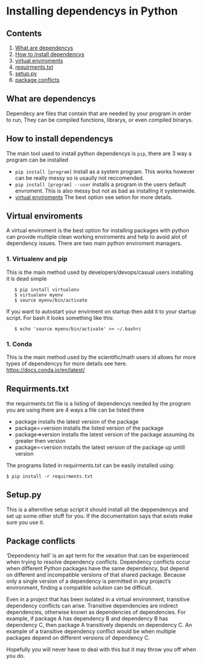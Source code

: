 # Installing dependencys in Python
## Contents
1. [What are dependencys](#what-are-dependencys)  
1. [How to install dependencys](#how-to-install-dependencys)  
1. [virtual enviroments](#virtual-enviroments)
1. [requirments.txt](#requirmentstxt)  
1. [setup.py](#setuppy)  
1. [package conflicts](#package-conflicts)
## What are dependencys
Dependecy are files that contain that are needed by your program in order to run, They can be compiled functions, librarys, or even compiled binarys.
## How to install dependencys
The main tool used to install python dependencys is `pip`, there are 3 way a program can be installed
- `pip install [program]` install as a system program. This works however can be really messy so is usaully not reccomended.
- `pip install [program] --user` installs a program in the users default envroment. This is also messy but not as bad as installing it systemwide.
- [virtual enviroments](##-virtual-enviroments) The best option see setion for more details.
## Virtual enviroments
A virtual enviroment is the best option for installing packages with python can provide multiple clean working enviroments and help to avoid alot of dependency issues. There are two main python enviroment managers.
   ### 1. Virtualenv and pip  
   This is the main method used by developers/devops/casual users installing it is dead simple
   
       $ pip install virtualenv
       $ virtualenv myenv
       $ source myenv/bin/activate
       
   If you want to autostart your envirment on startup then add it to your startup script. For bash it looks something like this:

       $ echo 'source myenv/bin/activate' >> ~/.bashrc
  
  ### 1. Conda  
  This is the main method used by the scientific/math users id allows for more types of dependencys for more details see here.  
  https://docs.conda.io/en/latest/
      
  

## Requirments.txt   
the requirments.txt file is a listing of dependencys needed by the program you are using there are 4 ways a file can be listed there
- package installs the latest version of the package
- package==version installs the listed version of the package
- package=>version installs the latest version of the package assuming its greater then version
- package=<version installs the latest version of the package up untill version

The programs listed in requirments.txt can be easily installed using:  

    $ pip install -r requirments.txt 

## Setup.py
This is a alternitive setup script it should install all the deppendencys and set up some other stuff for you. If the documentation says that exists make sure you use it.
## Package conflicts   
‘Dependency hell’ is an apt term for the vexation that can be experienced when trying to resolve dependency conflicts. Dependency conflicts occur when different Python packages have the same dependency, but depend on different and incompatible versions of that shared package. Because only a single version of a dependency is permitted in any project’s environment, finding a compatible solution can be difficult.

Even in a project that has been isolated in a virtual environment, transitive dependency conflicts can arise. Transitive dependencies are indirect dependencies, otherwise known as dependencies of dependencies. For example, if package A has dependency B and dependency B has dependency C, then package A transitively depends on dependency C. An example of a transitive dependency conflict would be when multiple packages depend on different versions of dependency C. 

Hopefully you will never have to deal with this but it may throw you off when you do.


